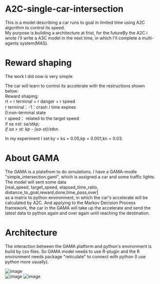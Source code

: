# A2C-single-car-intersection
   This is a model describing a car runs to goal in limited time using A2C algorithm to control its speed.    
   My purpose is building a architecture at frist, for the futureBy the A2C i wrote I'll write a A3C model in the next time, in which I'll complete a multi-agents system(MAS).
# Reward shaping
   The work I did now is very simple. 
  
   The car will learn to control its accelerate with the restructions shown below:  
   Reward shaping:  
     rt = r terminal + r danger + r speed  
     r terminal：-1：crash / time expires  
                 0:non-terminal state  
     r speed： related to the target speed  
   if sa ≤st: sa/st*kp;  
   if sa > st: kp - (sa-st)/st*kn.  

  In my experiment I set ky = ks = 0.05,kp = 0.001,kn = 0.03.   
# About GAMA
   The GAMA is a platefrom to do simulations.
   I have a GAMA-modle "simple_intersection.gaml", which is assigned a car and some traffic lights. The model will sent some data  
   [real_speed, target_speed, elapsed_time_ratio, distance_to_goal,reward,done,time_pass,over]  
   as a matrix to python environment, in which the car's accelerate will be calculated by A2C. And applying to the Markov Decision Process framework, the car in the GAMA will take up the accelerate and send the latest data to python again and over again until  reaching the destination.
# Architecture
   The interaction between the GAMA platform and python's environment is build by csv files. So GAMA model needs to use R-plugin and the R environment needs package "reticulate" to connect with python (I use python more usually).
                              
                      
  ![image](https://github.com/ZHONGJunjie86/A3C-single-car-intersection/blob/master/illustrate/illustrate.gif )   
  ![image](https://github.com/ZHONGJunjie86/A3C-single-car-intersection/blob/master/illustrate/A2C-Architecture.JPG) 
  ![image](https://github.com/ZHONGJunjie86/A3C-single-car-intersection/blob/master/illustrate/A3C-Architecture.JPG) 
